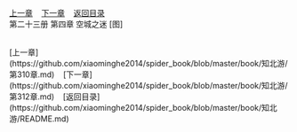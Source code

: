 
[上一章](https://github.com/xiaominghe2014/spider_book/blob/master/book/知北游/第310章.md)&nbsp;&nbsp;&nbsp;&nbsp;[下一章](https://github.com/xiaominghe2014/spider_book/blob/master/book/知北游/第312章.md)&nbsp;&nbsp;&nbsp;&nbsp;[返回目录](https://github.com/xiaominghe2014/spider_book/blob/master/book/知北游/README.md)
<br /> 第二十三册 第四章 空城之迷 [图]<br />
    
  <br />
[上一章](https://github.com/xiaominghe2014/spider_book/blob/master/book/知北游/第310章.md)&nbsp;&nbsp;&nbsp;&nbsp;[下一章](https://github.com/xiaominghe2014/spider_book/blob/master/book/知北游/第312章.md)&nbsp;&nbsp;&nbsp;&nbsp;[返回目录](https://github.com/xiaominghe2014/spider_book/blob/master/book/知北游/README.md)
